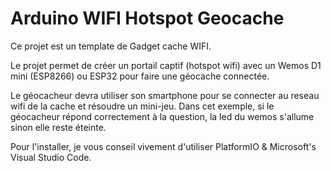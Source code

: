 Arduino WIFI Hotspot Geocache
=============

Ce projet est un template de Gadget cache WIFI. 

Le projet permet de créer un portail captif (hotspot wifi) avec un Wemos D1 mini (ESP8266) ou ESP32 pour faire une géocache connectée.

Le géocacheur devra utiliser son smartphone pour se connecter au reseau wifi de la cache et résoudre un mini-jeu.
Dans cet exemple, si le géocacheur répond correctement à la question, la led du wemos s'allume sinon elle reste éteinte.

Pour l'installer, je vous conseil vivement d'utiliser PlatformIO & Microsoft's Visual Studio Code.
